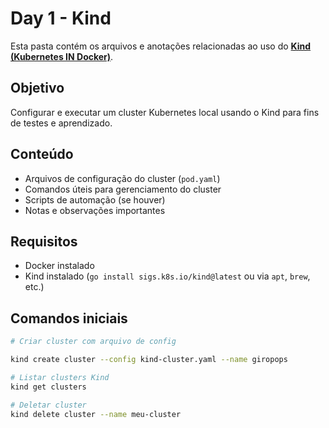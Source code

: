 # Day 1 - Kind

Esta pasta contém os arquivos e anotações relacionadas ao uso do **[Kind (Kubernetes IN Docker)](https://kind.sigs.k8s.io/)**.

## Objetivo

Configurar e executar um cluster Kubernetes local usando o Kind para fins de testes e aprendizado.

## Conteúdo

- Arquivos de configuração do cluster (`pod.yaml`)
- Comandos úteis para gerenciamento do cluster
- Scripts de automação (se houver)
- Notas e observações importantes

## Requisitos

- Docker instalado
- Kind instalado (`go install sigs.k8s.io/kind@latest` ou via `apt`, `brew`, etc.)

## Comandos iniciais

```bash
# Criar cluster com arquivo de config

kind create cluster --config kind-cluster.yaml --name giropops

# Listar clusters Kind
kind get clusters

# Deletar cluster
kind delete cluster --name meu-cluster

